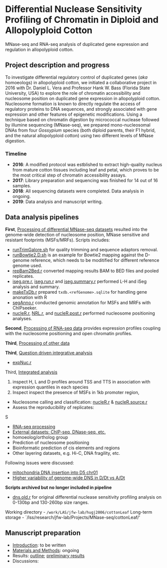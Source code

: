 # Differential Nuclease Sensitivity Profiling of Chromatin in Diploid and Allopolyploid Cotton

MNase-seq and RNA-seq analysis of duplicated gene expression and regulation in allopolyploid cotton.

## Project description and progress

To investigate differential regulatory control of duplicated genes (*aka* homoeologs) in allopolyploid cotton, we initiated a collaborative project in 2016 with Dr. Daniel L. Vera and Professor Hank W. Bass (Florida State University, USA) to explore the role of chromatin accessibility and nucleosome position on duplicated gene expression in allopolyploid cotton. Nucleosome formation is known to directly regulate the access of regulatory proteins to DNA sequences, and strongly associated with gene expression and other features of epigenetic modifications. Using a technique based on chromatin digestion by micrococcal nuclease followed by illumine sequencing (MNase-seq), we prepared mono-nucleosomal DNAs from four *Gossypium* species (both diploid parents, their F1 hybrid, and the natural allopolyploid cotton) using two different levels of MNase digestion.

### Timeline ###

* **2016**: A modified protocol was estblished to extract high-quality nucleus from mature cotton tissues including leaf and petal, which proves to be the most critical step of chromatin accessibility assays. 
* **2017**: Library preparation and sequencing was finished for 14 out of 16 samples. 
* **2018**: All sequencing datasets were completed. Data analysis in ongoing.
* **2019**: Data analysis and manuscript writing.

## Data analysis pipelines

**First**, [Processing of differential MNase-seq datasets](DA_diffMNase-seq.md) resulted into the genome-wide detection of nucleosome position, MNase sensitive and resistant footprints (MSFs/MRFs). Scripts includes:

- [runTrimGalore.sh](Scripts/runTrimGalore.sh) for quality trimming and sequence adaptors removal.
- [runBowtie2.D.sh](Scripts/runBowtie2.D.sh) is an example for Bowtie2 mapping against the D-genome reference, which needs to be moditified for different reference genome used.
- [repBam2Bed.r](Scripts/repBam2Bed.r) converted mapping results BAM to BED files and pooled replicates.
- [iseg.pre.r](Scripts/iseg.pre.r), [iseg.run.r](Scripts/iseg.run.r) and [iseg.summary.r](Scripts/iseg.summary.r) performed L-H and iSeg analysis and summary.
- [makeTxDb.r](Scripts/makeTxDb.r) prepared `txdb.<refGenome>.sqlite` for handling gene anonation with R
- [segAnno.r](Scripts/segAnno.r) conducted genomic annotation for MSFs and MRFs with ChIPseeker.
- [nucleR.r](Scripts/nucleR.r), [NRL.r](Scripts/NRL.r), and [nucleR.post.r](Scripts/nucleR.post.r) performed nucleosome positioning analyses.


**Second**, [Processing of RNA-seq data](DA_RNAseq.md) provides expression profiles coupling with the nucleosome positioning and open chromatin profiles.

**Third**, [Processing of other data]()

**Third**, [Question driven integrative analysis](DA_questions.md)


- [expNuc.r](expNuc.r)

Third, [Integrated analysis]() 

1. inspect H, L and D profiles around TSS and TTS in association with expression quantiles in each species
2. Inspect 
inspect the presence of MSFs in 1kb promoter region, 
[]()




- Nucleosome calling and classification: [nucleR.r](nucleR.r) & [nucleR.source.r](nucleR.source.r)
- Assess the reproducibility of replicates: 


S
- [RNA-seq processing](DA_RNAseq.md)
- [External datasets: ChIP-seq, DNase-seq, etc.](DA_otherDatasets.md)
- homoeolog/ortholog group
- Prediction of nucleosome positioning
- Bioinformatic prediction of cis elements and regions
- Other layering datasets, e.g. Hi-C, DNA fragility, etc.

Following issues were discussed:

* [mitochondria DNA insertion into D5 chr01](Discussion/mtInsertionD5.docx)
* [Higher variability of genome-wide DNS in D/Dt vs A/Dt](Discussion/HankDiscussion2018.docx)

**Scripts archived but no longer included in pipeline**

- [dns.old.r](Scripts/dns.old.r) for original differential nuclease sensitivity profiling analysis on 0-130bp and 130-260bp size ranges. 


Working directory - `/work/LAS/jfw-lab/hugj2006/cottonLeaf`
Long-term storage - `/lss/research/jfw-lab/Projects/MNase-seq/cottonLeaf/'


## Manuscript preparation

- [Introduction](introduction.md): to be written
- [Materials and Methods](methods.md): ongoing
- Results: [outline](results.md); [preliminary results](results_preliminary.md)
- Discussions:

